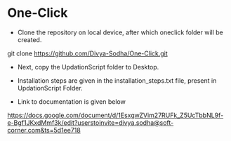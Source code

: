 # One-Click

- Clone the repository on local device, after which oneclick folder will be created.
 
 git clone https://github.com/Divya-Sodha/One-Click.git

- Next, copy the UpdationScript folder to Desktop.

- Installation steps are given in the installation_steps.txt file, present in UpdationScript Folder. 

- Link to documentation is given below

https://docs.google.com/document/d/1EsxgwZVim27RUFk_Z5UcTbbNL9f-e-Bgf1JKxdMmf3k/edit?userstoinvite=divya.sodha@soft-corner.com&ts=5d1ee718
